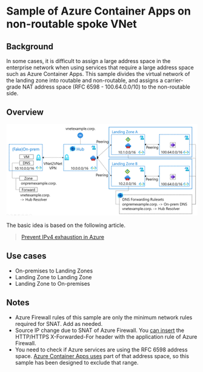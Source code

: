 # Sample of Azure Container Apps on non-routable spoke VNet

## Background

 In some cases, it is difficult to assign a large address space in the enterprise network when using services that require a large address space such as Azure Container Apps. This sample divides the virtual network of the landing zone into routable and non-routable, and assigns a carrier-grade NAT address space (RFC 6598 - 100.64.0.0/10) to the non-routable side.

## Overview

![Overall](image.png)

The basic idea is based on the following article.

> [Prevent IPv4 exhaustion in Azure](https://learn.microsoft.com/en-us/azure/architecture/guide/networking/ipv4-exhaustion)

## Use cases

- On-premises to Landing Zones
- Landing Zone to Landing Zone
- Landing Zone to On-premises

## Notes

- Azure Firewall rules of this sample are only the minimum network rules required for SNAT. Add as needed.
- Source IP change due to SNAT of Azure Firewall. You [can insert](https://learn.microsoft.com/en-us/azure/firewall/rule-processing) the HTTP/HTTPS X-Forwarded-For header with the application rule of Azure Firewall.
- You need to check if Azure services are using the RFC 6598 address space. [Azure Container Apps uses](https://learn.microsoft.com/en-us/azure/container-apps/networking?tabs=azure-cli#subnet-address-range-restrictions) part of that address space, so this sample has been designed to exclude that range.
